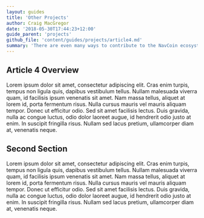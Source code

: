 ```yaml
---
layout: guides
title: 'Other Projects'
author: Craig MacGregor
date: '2018-05-30T17:44:23+12:00'
guide_parent: 'projects'
github_file: 'content/guides/projects/article4.md'
summary: 'There are even many ways to contribute to the NavCoin ecosystem without programming. If getting involved in design, support, testing, or other types of contributions sparks your interest please see the [get started] page.'
---
```


## Article 4 Overview

Lorem ipsum dolor sit amet, consectetur adipiscing elit. Cras enim turpis, tempus non ligula quis, dapibus vestibulum tellus. Nullam malesuada viverra quam, id facilisis ipsum venenatis sit amet. Nam massa tellus, aliquet at lorem id, porta fermentum risus. Nulla cursus mauris vel mauris aliquam tempor. Donec ut efficitur odio. Sed sit amet facilisis lectus. Duis gravida, nulla ac congue luctus, odio dolor laoreet augue, id hendrerit odio justo at enim. In suscipit fringilla risus. Nullam sed lacus pretium, ullamcorper diam at, venenatis neque.

## Second Section

Lorem ipsum dolor sit amet, consectetur adipiscing elit. Cras enim turpis, tempus non ligula quis, dapibus vestibulum tellus. Nullam malesuada viverra quam, id facilisis ipsum venenatis sit amet. Nam massa tellus, aliquet at lorem id, porta fermentum risus. Nulla cursus mauris vel mauris aliquam tempor. Donec ut efficitur odio. Sed sit amet facilisis lectus. Duis gravida, nulla ac congue luctus, odio dolor laoreet augue, id hendrerit odio justo at enim. In suscipit fringilla risus. Nullam sed lacus pretium, ullamcorper diam at, venenatis neque.
